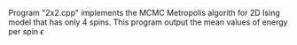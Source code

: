Program "2x2.cpp" implements the MCMC Metropolis algorith for 2D Ising model that has only 4 spins. This program output the mean values of energy per spin $\epsilon$
